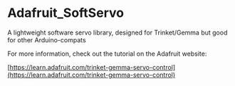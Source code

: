 # Adafruit_SoftServo
A lightweight software servo library, designed for Trinket/Gemma but good for other Arduino-compats

For more information, check out the tutorial on the Adafruit website:

[https://learn.adafruit.com/trinket-gemma-servo-control](https://learn.adafruit.com/trinket-gemma-servo-control)
